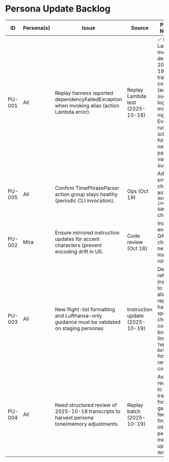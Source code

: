 ﻿# Persona Update Backlog

| ID | Persona(s) | Issue | Source | Proposed Next Step |
|----|-------------|-------|--------|--------------------|
| PU-001 | All | Replay harness reported dependencyFailedException when invoking alias (action Lambda error). | Replay Lambda test (2025-10-18) | ✅ Direct Lambda invoke path deployed 2025-10-19. Expand transcript coverage (add more successful logs) and monitor nightly EventBridge run; schedule follow-up if new payload variants surface. |
| PU-005 | All | Confirm TimePhraseParser action group stays healthy (periodic CLI invocation). | Ops (Oct 19) | Add to smoke test checklist; automate `aws lambda invoke` sanity check daily. |
| PU-002 | Mira | Ensure mirrored instruction updates for accent characters (prevent encoding drift in UI). | Code review (Oct 18) | Include encoding QA checklist in next instruction rollout. |
| PU-003 | All | New flight-list formatting and Lufthansa-only guidance must be validated on staging personas. | Instruction update (2025-10-19) | Deploy refreshed instructions to staging aliases, run replay harness + spot checks, confirm bold price lines and `THEN`/`NEXT DAY` formatting render correctly. |
| PU-004 | All | Need structured review of 2025-10-18 transcripts to harvest persona tone/memory adjustments. | Replay batch (2025-10-19) | Assign reviewers to annotate transcripts for tonal gaps, then feed findings into the persona memory upgrade workshop. |
